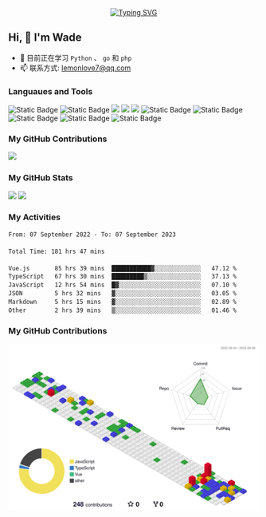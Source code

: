 <div align="center">
  <a href="https://blog.csdn.net/Kris__zhang">
    <img src="https://readme-typing-svg.demolab.com?font=Fira+Code&pause=1000&color=024EF7&width=435&lines=热爱可抵岁月漫长！;让正确的事情持续发生！&center=true&size=27" alt="Typing SVG" />
  </a>
</div>

## Hi, 👋 I'm Wade

- 🌱 目前正在学习 `Python` 、 `go` 和 `php`
- 📫 联系方式: lemonlove7@qq.com

### Languaues and Tools

<span > 
  <img alt="Static Badge" src="https://img.shields.io/badge/Vue-%2342b883?style=flat-square&logo=Vue&logoColor=%23fff"> 
  <img alt="Static Badge" src="https://img.shields.io/badge/TypeScript-%230072b3?style=flat-square&logo=TypeScript&logoColor=%23fff"> 
  <img src="https://img.shields.io/badge/-JavaScript-F7DF1E?style=flat-square&logo=javascript&logoColor=white" /> 
  <img src="https://img.shields.io/badge/-HTML5-E34F26?style=flat-square&logo=html5&logoColor=white" /> 
  <img src="https://img.shields.io/badge/-CSS3-1572B6?style=flat-square&logo=css3" /> 
  <img alt="Static Badge" src="https://img.shields.io/badge/Webpack-%230072b3?style=flat-square&logo=webpack&logoColor=%23fff"> 
  <img alt="Static Badge" src="https://img.shields.io/badge/Vite-%239a60fe?style=flat-square&logo=vite&logoColor=%23fff"> 
  <img alt="Static Badge" src="https://img.shields.io/badge/Sass-%23c66394?style=flat-square&logo=Sass&logoColor=%23fff"> 
  <img alt="Static Badge" src="https://img.shields.io/badge/Visual_Studio_Code-007ACC?style=flat-square&logo=Visual-Studio-Code&logoColor=white"> 
  <img alt="Static Badge" src="https://img.shields.io/badge/Python-F05032?style=flat-square&logo=Git&logoColor=white">  
</span>

### My GitHub Contributions

![](https://cwd295645351.github.io/Cwd295645351/github-contribution-grid-snake.svg)

### My GitHub Stats

<div align="left">
  <img src="https://github-readme-stats.vercel.app/api?username=lemonlove7&show_icons=true" /> 
  <img src="https://github-readme-stats.vercel.app/api/top-langs/?username=lemonlove7&layout=compact&langs_count=6&text_color=000&icon_color=fff&theme=graywhite" />
</div>

### My Activities

<!--START_SECTION:waka-->

```txt
From: 07 September 2022 - To: 07 September 2023

Total Time: 181 hrs 47 mins

Vue.js       85 hrs 39 mins  ███████████▓░░░░░░░░░░░░░   47.12 %
TypeScript   67 hrs 30 mins  █████████▒░░░░░░░░░░░░░░░   37.13 %
JavaScript   12 hrs 54 mins  █▓░░░░░░░░░░░░░░░░░░░░░░░   07.10 %
JSON         5 hrs 32 mins   ▓░░░░░░░░░░░░░░░░░░░░░░░░   03.05 %
Markdown     5 hrs 15 mins   ▓░░░░░░░░░░░░░░░░░░░░░░░░   02.89 %
Other        2 hrs 39 mins   ▒░░░░░░░░░░░░░░░░░░░░░░░░   01.46 %
```

<!--END_SECTION:waka-->

### My GitHub Contributions

![](./profile-3d-contrib/profile-gitblock.svg)
